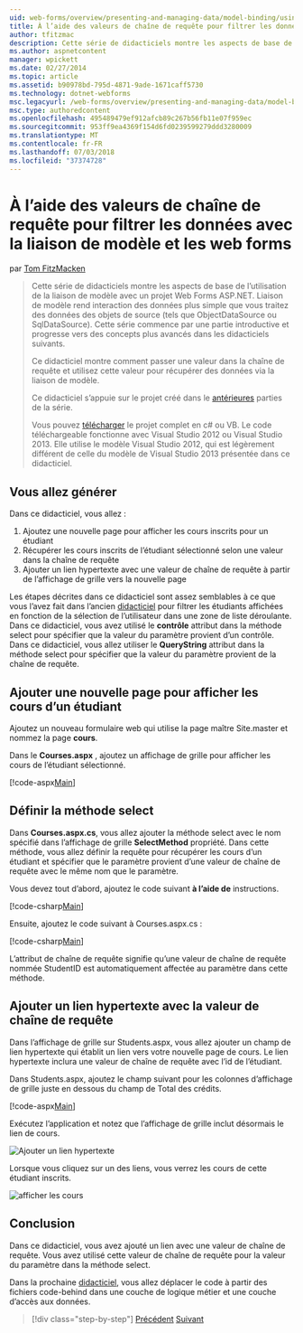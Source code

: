 ```yaml
---
uid: web-forms/overview/presenting-and-managing-data/model-binding/using-query-string-values-to-retrieve-data
title: À l’aide des valeurs de chaîne de requête pour filtrer les données avec la liaison de modèle et web forms | Microsoft Docs
author: tfitzmac
description: Cette série de didacticiels montre les aspects de base de l’utilisation de la liaison de modèle avec un projet Web Forms ASP.NET. Liaison de modèle rend l’interaction des données plus simple-...
ms.author: aspnetcontent
manager: wpickett
ms.date: 02/27/2014
ms.topic: article
ms.assetid: b90978bd-795d-4871-9ade-1671caff5730
ms.technology: dotnet-webforms
msc.legacyurl: /web-forms/overview/presenting-and-managing-data/model-binding/using-query-string-values-to-retrieve-data
msc.type: authoredcontent
ms.openlocfilehash: 495489479ef912afcb89c267b56fb11e07f959ec
ms.sourcegitcommit: 953ff9ea4369f154d6fd0239599279ddd3280009
ms.translationtype: MT
ms.contentlocale: fr-FR
ms.lasthandoff: 07/03/2018
ms.locfileid: "37374728"
---
```

<a name="using-query-string-values-to-filter-data-with-model-binding-and-web-forms"></a>À l’aide des valeurs de chaîne de requête pour filtrer les données avec la liaison de modèle et les web forms
====================
par [Tom FitzMacken](https://github.com/tfitzmac)

> Cette série de didacticiels montre les aspects de base de l’utilisation de la liaison de modèle avec un projet Web Forms ASP.NET. Liaison de modèle rend interaction des données plus simple que vous traitez des données des objets de source (tels que ObjectDataSource ou SqlDataSource). Cette série commence par une partie introductive et progresse vers des concepts plus avancés dans les didacticiels suivants.
> 
> Ce didacticiel montre comment passer une valeur dans la chaîne de requête et utilisez cette valeur pour récupérer des données via la liaison de modèle.
> 
> Ce didacticiel s’appuie sur le projet créé dans le [antérieures](retrieving-data.md) parties de la série.
> 
> Vous pouvez [télécharger](https://go.microsoft.com/fwlink/?LinkId=286116) le projet complet en c# ou VB. Le code téléchargeable fonctionne avec Visual Studio 2012 ou Visual Studio 2013. Elle utilise le modèle Visual Studio 2012, qui est légèrement différent de celle du modèle de Visual Studio 2013 présentée dans ce didacticiel.


## <a name="what-youll-build"></a>Vous allez générer

Dans ce didacticiel, vous allez :

1. Ajoutez une nouvelle page pour afficher les cours inscrits pour un étudiant
2. Récupérer les cours inscrits de l’étudiant sélectionné selon une valeur dans la chaîne de requête
3. Ajouter un lien hypertexte avec une valeur de chaîne de requête à partir de l’affichage de grille vers la nouvelle page

Les étapes décrites dans ce didacticiel sont assez semblables à ce que vous l’avez fait dans l’ancien [didacticiel](sorting-paging-and-filtering-data.md) pour filtrer les étudiants affichées en fonction de la sélection de l’utilisateur dans une zone de liste déroulante. Dans ce didacticiel, vous avez utilisé le **contrôle** attribut dans la méthode select pour spécifier que la valeur du paramètre provient d’un contrôle. Dans ce didacticiel, vous allez utiliser le **QueryString** attribut dans la méthode select pour spécifier que la valeur du paramètre provient de la chaîne de requête.

## <a name="add-new-page-for-displaying-a-students-courses"></a>Ajouter une nouvelle page pour afficher les cours d’un étudiant

Ajoutez un nouveau formulaire web qui utilise la page maître Site.master et nommez la page **cours**.

Dans le **Courses.aspx** , ajoutez un affichage de grille pour afficher les cours de l’étudiant sélectionné.

[!code-aspx[Main](using-query-string-values-to-retrieve-data/samples/sample1.aspx)]

## <a name="define-the-select-method"></a>Définir la méthode select

Dans **Courses.aspx.cs**, vous allez ajouter la méthode select avec le nom spécifié dans l’affichage de grille **SelectMethod** propriété. Dans cette méthode, vous allez définir la requête pour récupérer les cours d’un étudiant et spécifier que le paramètre provient d’une valeur de chaîne de requête avec le même nom que le paramètre.

Vous devez tout d’abord, ajoutez le code suivant **à l’aide de** instructions.

[!code-csharp[Main](using-query-string-values-to-retrieve-data/samples/sample2.cs)]

Ensuite, ajoutez le code suivant à Courses.aspx.cs :

[!code-csharp[Main](using-query-string-values-to-retrieve-data/samples/sample3.cs)]

L’attribut de chaîne de requête signifie qu’une valeur de chaîne de requête nommée StudentID est automatiquement affectée au paramètre dans cette méthode.

## <a name="add-hyperlink-with-query-string-value"></a>Ajouter un lien hypertexte avec la valeur de chaîne de requête

Dans l’affichage de grille sur Students.aspx, vous allez ajouter un champ de lien hypertexte qui établit un lien vers votre nouvelle page de cours. Le lien hypertexte inclura une valeur de chaîne de requête avec l’id de l’étudiant.

Dans Students.aspx, ajoutez le champ suivant pour les colonnes d’affichage de grille juste en dessous du champ de Total des crédits.

[!code-aspx[Main](using-query-string-values-to-retrieve-data/samples/sample4.aspx?highlight=7-8)]

Exécutez l’application et notez que l’affichage de grille inclut désormais le lien de cours.

![Ajouter un lien hypertexte](using-query-string-values-to-retrieve-data/_static/image1.png)

Lorsque vous cliquez sur un des liens, vous verrez les cours de cette étudiant inscrits.

![afficher les cours](using-query-string-values-to-retrieve-data/_static/image2.png)

## <a name="conclusion"></a>Conclusion

Dans ce didacticiel, vous avez ajouté un lien avec une valeur de chaîne de requête. Vous avez utilisé cette valeur de chaîne de requête pour la valeur du paramètre dans la méthode select.

Dans la prochaine [didacticiel](adding-business-logic-layer.md), vous allez déplacer le code à partir des fichiers code-behind dans une couche de logique métier et une couche d’accès aux données.

> [!div class="step-by-step"]
> [Précédent](integrating-jquery-ui.md)
> [Suivant](adding-business-logic-layer.md)
